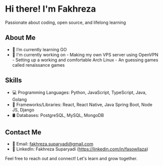 # Hi there! I'm Fakhreza

Passionate about coding, open source, and lifelong learning

## About Me

- 🌱 I’m currently learning GO
- 🚀 I'm currently working on
      - Making my own VPS server using OpenVPN
      - Setting up a working and comfortable Arch Linux
      - An guessing games called renaissance games 

## Skills

- 💻 Programming Languages: Python, JavaScript, TypeScript, Java, Golang
- 🧰 Frameworks/Libraries: React, React Native, Java Spring Boot, Node JS, Django
- 🛢️ Databases: PostgreSQL, MySQL, MongoDB


## Contact Me

- 📧 Email: fakhreza.suparyadi@gmail.com
- 💼 LinkedIn: Fakhreza Suparyadi (https://linkedin.com/in/fasowllaza)

Feel free to reach out and connect! Let's learn and grow together.
